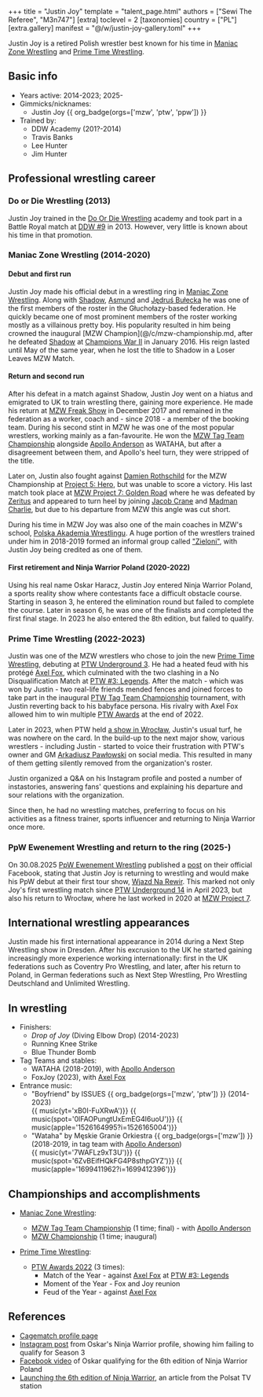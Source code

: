 +++
title = "Justin Joy"
template = "talent_page.html"
authors = ["Sewi The Referee", "M3n747"]
[extra]
toclevel = 2
[taxonomies]
country = ["PL"]
[extra.gallery]
manifest = "@/w/justin-joy-gallery.toml"
+++

Justin Joy is a retired Polish wrestler best known for his time in [Maniac Zone Wrestling](@/o/mzw.md) and [Prime Time Wrestling](@/o/ptw.md).

## Basic info

* Years active: 2014-2023; 2025-
* Gimmicks/nicknames:
  - Justin Joy {{ org_badge(orgs=['mzw', 'ptw', 'ppw']) }}
* Trained by:
  - DDW Academy (201?-2014)
  - Travis Banks
  - Lee Hunter
  - Jim Hunter
 
## Professional wrestling career

### Do or Die Wrestling (2013)

Justin Joy trained in the [Do Or Die Wrestling](@/o/ddw.md) academy and took part in a Battle Royal match at [DDW #9](@/e/ddw/2013-10-25-ddw-9.md) in 2013. However, very little is known about his time in that promotion.

### Maniac Zone Wrestling (2014-2020)

#### Debut and first run

Justin Joy made his official debut in a wrestling ring in [Maniac Zone Wrestling](@/o/mzw.md). Along with [Shadow](@/w/shadow.md), [Asmund](@/w/asmund.md) and [Jędruś Bułecka](@/w/jedrus-bulecka.md) he was one of the first members of the roster in the Głuchołazy-based federation. He quickly became one of most prominent members of the roster working mostly as a villainous pretty boy. His popularity resulted in him being crowned the inaugural [MZW Champion](@/c/mzw-championship.md, after he defeated [Shadow](@/w/shadow.md) at [Champions War II](@/e/mzw/2016-01-10-mzw-champions-war-2.md) in January 2016. His reign lasted until May of the same year, when he lost the title to Shadow in a Loser Leaves MZW Match.

#### Return and second run

After his defeat in a match against Shadow, Justin Joy went on a hiatus and emigrated to UK to train wrestling there, gaining more experience. He made his return at [MZW Freak Show](@/e/mzw/2017-12-02-mzw-freak-show.md) in December 2017 and remained in the federation as a worker, coach and - since 2018 - a member of the booking team. During his second stint in MZW he was one of the most popular wrestlers, working mainly as a fan-favourite. He won the [MZW Tag Team Championship](@/c/mzw-tag-team-championship.md) alongside [Apollo Anderson](@/w/apollo-anderson.md) as WATAHA, but after a disagreement between them, and Apollo's heel turn, they were stripped of the title.

Later on, Justin also fought against [Damien Rothschild](@/w/damien-rothschild.md) for the MZW Championship at [Project 5: Hero](@/e/mzw/2019-06-01-mzw-project-5-hero.md), but was unable to score a victory. His last match took place at [MZW Project 7: Golden Road](@/e/mzw/2020-01-18-mzw-project-7-golden-road.md) where he was defeated by [Zeritus](@/w/zeritus.md) and appeared to turn heel by joining [Jacob Crane](@/w/jacob-crane.md) and [Madman Charlie](@/w/madman-charlie.md), but due to his departure from MZW this angle was cut short.

During his time in MZW Joy was also one of the main coaches in MZW's school, [Polska Akademia Wrestlingu](@/o/paw.md). A huge portion of the wrestlers trained under him in 2018-2019 formed an informal group called ["Zieloni"](@/tt/zieloni.md), with Justin Joy being credited as one of them.

#### First retirement and Ninja Warrior Poland (2020-2022)

Using his real name Oskar Haracz, Justin Joy entered Ninja Warrior Poland, a sports reality show where contestants face a difficult obstacle course. Starting in season 3, he entered the elimination round but failed to complete the course. Later in season 6, he was one of the finalists and completed the first final stage. In 2023 he also entered the 8th edition, but failed to qualify.

### Prime Time Wrestling (2022-2023)

Justin was one of the MZW wrestlers who chose to join the new [Prime Time Wrestling](@/o/ptw.md), debuting at [PTW Underground 3](@/e/ptw/2022-03-27-ptw-underground-3.md). He had a heated feud with his protégé [Axel Fox](@/w/axel-fox.md), which culminated with the two clashing in a No Disqualification Match at [PTW #3: Legends](@/e/ptw/2022-11-26-ptw-3-legends.md). After the match - which was won by Justin - two real-life friends mended fences and joined forces to take part in the inaugural [PTW Tag Team Championship](@/c/ptw-tag-team-championship.md) tournament, with Justin reverting back to his babyface persona. His rivalry with Axel Fox allowed him to win multiple [PTW Awards](@/a/ptw-awards-2022.md) at the end of 2022.

Later in 2023, when PTW held [a show in Wrocław](@/e/ptw/2023-06-25-ptw-4-mystery.md), Justin's usual turf, he was nowhere on the card. In the build-up to the next major show, various wrestlers - including Justin - started to voice their frustration with PTW's owner and GM [Arkadiusz Pawłowski](@/w/pan-pawlowski.md) on social media. This resulted in many of them getting silently removed from the organization's roster.

Justin organized a Q&A on his Instagram profile and posted a number of instastories, answering fans' questions and explaining his departure and sour relations with the organization.

Since then, he had no wrestling matches, preferring to focus on his activities as a fitness trainer, sports influencer and returning to Ninja Warrior once more.

### PpW Ewenement Wrestling and return to the ring (2025-)

On 30.08.2025 [PpW Ewenement Wrestling](@/o/ppw.md) published a [post][joy-is-ewenement] on their official Facebook, stating that Justin Joy is returning to wrestling and would make his PpW debut at their first tour show, [Wjazd Na Rewir](@/e/ppw/2025-10-24-ppw-wjazd-na-rewir.md). This marked not only Joy's first wrestling match since [PTW Underground 14](@/e/ptw/2023-04-23-ptw-underground-14.md) in April 2023, but also his return to Wrocław, where he last worked in 2020 at [MZW Project 7](@/e/mzw/2020-01-18-mzw-project-7-golden-road.md).

## International wrestling appearances 

Justin made his first international appearance in 2014 during a Next Step Wrestling show in Dresden. After his excrusion to the UK he started gaining increasingly more experience working internationally: first in the UK federations such as Coventry Pro Wrestling, and later, after his return to Poland, in German federations such as Next Step Wrestling, Pro Wrestling Deutschland and Unlimited Wrestling.

## In wrestling

* Finishers:
  - _Drop of Joy_ (Diving Elbow Drop) (2014-2023)
  - Running Knee Strike
  - Blue Thunder Bomb
* Tag Teams and stables:
  - WATAHA (2018-2019), with [Apollo Anderson](@/w/apollo-anderson.md)
  - FoxJoy (2023), with [Axel Fox](@/w/axel-fox.md)
* Entrance music:
  - "Boyfriend" by ISSUES
    {{ org_badge(orgs=['mzw', 'ptw']) }} (2014-2023) <br>
    {{ music(yt='xB0I-FuXRwA')}}
    {{ music(spot='0lFAOPungtUxEmEG4l6uoU')}}
    {{ music(apple='1526164995?i=1526165004')}}
  - "Wataha" by Męskie Granie Orkiestra
    {{ org_badge(orgs=['mzw']) }} (2018-2019, in tag team with [Apollo Anderson](@/w/apollo-anderson.md)) <br>
    {{ music(yt='7WAFLz9xT3U')}}
    {{ music(spot='6ZvBEifHQkFG4P8sthpGYZ')}}
    {{ music(apple='1699411962?i=1699412396')}}

## Championships and accomplishments

* [Maniac Zone Wrestling](@/o/mzw.md):
  - [MZW Tag Team Championship](@/c/mzw-tag-team-championship.md) (1 time; final) - with [Apollo Anderson](@/w/apollo-anderson.md)
  - [MZW Championship](@/c/mzw-championship.md) (1 time; inaugural)

* [Prime Time Wrestling](@/o/ptw.md):
  - [PTW Awards 2022](@/a/ptw-awards-2022.md) (3 times):
    * Match of the Year - against [Axel Fox](@/w/axel-fox.md) at [PTW #3: Legends](@/e/ptw/2022-11-26-ptw-3-legends.md)
    * Moment of the Year - Fox and Joy reunion
    * Feud of the Year - against [Axel Fox](@/w/axel-fox.md)

## References

* [Cagematch profile page](https://www.cagematch.net/?id=2&nr=15278)
* [Instagram post](https://www.instagram.com/p/CT0Ja9ZDD4l/) from Oskar's Ninja Warrior profile, showing him failing to qualify for Season 3
* [Facebook video](https://www.facebook.com/watch/?v=806575264020450) of Oskar qualifying for the 6th edition of Ninja Warrior Poland
* [Launching the 6th edition of Ninja Warrior](https://www.polsat.pl/news/2022-08-30/brawurowy-poczatek-szostej-edycji-ninja-warrior-polska/), an article from the Polsat TV station

[joy-is-ewenement]: https://www.facebook.com/photo?fbid=1339223128208076&set=a.499910772139320
